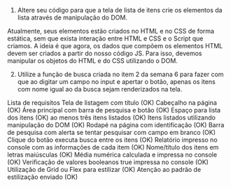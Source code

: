 1. Altere seu código para que a tela de lista de itens crie os elementos da lista através de manipulação do DOM.

Atualmente, seus elementos estão criados no HTML e no CSS de forma estática, sem que exista interação entre HTML e CSS e o Script que criamos. A ideia é que agora, os dados que compõem os elementos HTML devem ser criados a partir do nosso código JS. Para isso, devemos manipular os objetos do HTML e do CSS utilizando o DOM.

2. Utilize a função de busca criada no item 2 da semana 6 para fazer com que ao digitar um campo no input e apertar o botão, apenas os itens com nome igual ao da busca sejam renderizados na tela.

Lista de requisitos
 Tela de listagem com título (OK)
 Cabeçalho na página (OK)
 Área principal com barra de pesquisa e botão (OK)
 Espaço para lista dos itens (OK)
 ao menos três itens listados (OK)
 Itens listados utilizando manipulação do DOM (OK)
 Rodapé na página com identificação (OK)
 Barra de pesquisa com alerta se tentar pesquisar com campo em branco (OK)
 Clique do botão executa busca entre os itens (OK)
 Relatório impresso no console com as informações de cada item (OK)
 Nome/título dos itens em letras maiúsculas (OK)
 Média numérica calculada e impressa no console (OK)
 Verificação de valores booleanos true impressa no console (OK)
 Utilização de Grid ou Flex para estilizar (OK)
 Atenção ao padrão de estilização enviado (OK)